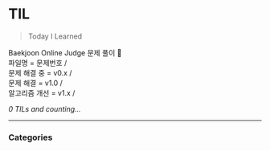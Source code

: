 # TIL
> Today I Learned

Baekjoon Online Judge 문제 풀이 📝   
파일명 = 문제번호 /    
문제 해결 중 = v0.x /    
문제 해결 = v1.0 /    
알고리즘 개선 = v1.x /    


_0 TILs and counting..._

---

### Categories


[1]: https://simonwillison.net/2020/Apr/20/self-rewriting-readme/
[2]: https://github.com/jbranchaud/til
[3]: https://github.com/cflynn07/github-action-til-autoformat-readme

